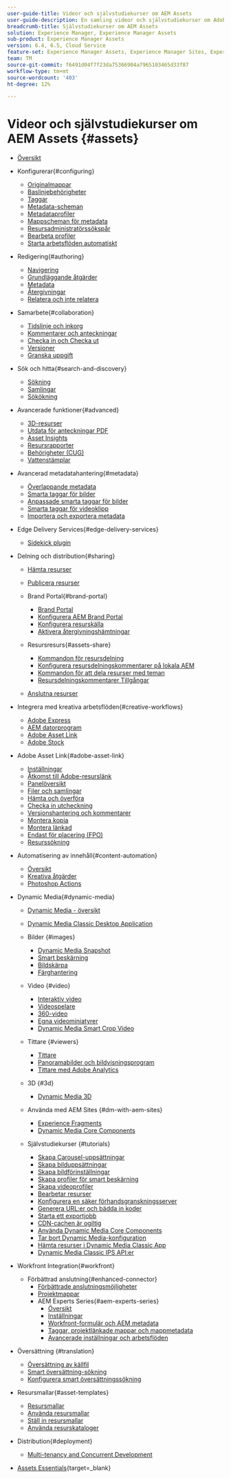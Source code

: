 ```yaml
---
user-guide-title: Videor och självstudiekurser om AEM Assets
user-guide-description: En samling videor och självstudiekurser om Adobe Experience Manager-resurser.
breadcrumb-title: Självstudiekurser om AEM Assets
solution: Experience Manager, Experience Manager Assets
sub-product: Experience Manager Assets
version: 6.4, 6.5, Cloud Service
feature-set: Experience Manager Assets, Experience Manager Sites, Experience Manager
team: TM
source-git-commit: f6491d04f7f23da75366904a7965103465d33f87
workflow-type: tm+mt
source-wordcount: '403'
ht-degree: 12%

---
```



# Videor och självstudiekurser om AEM Assets {#assets}

+ [Översikt](overview.md)

+ Konfigurerar{#configuring}
   + [Originalmappar](configuring/baseline-folders.md)
   + [Baslinjebehörigheter](configuring/baseline-permissions.md)
   + [Taggar](configuring/tagging.md)
   + [Metadata-scheman](configuring/metadata-schemas.md)
   + [Metadataprofiler](configuring/metadata-profiles.md)
   + [Mappscheman för metadata](configuring/metadata-folder-schemas.md)
   + [Resursadministratörssökspår](configuring/assets-admin-search-rail.md)
   + [Bearbeta profiler](configuring/processing-profiles.md)
   + [Starta arbetsflöden automatiskt](configuring/auto-start-workflows.md)

+ Redigering{#authoring}
   + [Navigering](./authoring/navigation.md)
   + [Grundläggande åtgärder](./authoring/basic-operations.md)
   + [Metadata](./authoring/metadata.md)
   + [Återgivningar](./authoring/renditions.md)
   + [Relatera och inte relatera](./authoring/relate-unrelate.md)

+ Samarbete{#collaboration}
   + [Tidslinje och inkorg](./collaboration/timeline-and-inbox.md)
   + [Kommentarer och anteckningar](./collaboration/comments-and-annotations.md)
   + [Checka in och Checka ut](./collaboration/check-in-and-check-out.md)
   + [Versioner](./collaboration/versions.md)
   + [Granska uppgift](./collaboration/review-task.md)

+ Sök och hitta{#search-and-discovery}
   + [Sökning](./search-and-discovery/search.md)
   + [Samlingar](./search-and-discovery/collections.md)
   + [Sökökning](./search-and-discovery/search-boost.md)

+ Avancerade funktioner{#advanced}
   + [3D-resurser](./advanced/3d-assets.md)
   + [Utdata för anteckningar PDF](./advanced/customizing-annotations-pdf-output.md)
   + [Asset Insights ](./advanced/asset-insights-launch-tutorial.md)
   + [Resursrapporter](./advanced/asset-reports.md)
   + [Behörigheter (CUG)](./advanced/closed-user-groups.md)
   + [Vattenstämplar](./advanced/watermarks.md)

+ Avancerad metadatahantering{#metadata}
   + [Överlappande metadata](metadata/cascade-metadata-feature-video-use.md)
   + [Smarta taggar för bilder](metadata/image-smart-tags.md)
   + [Anpassade smarta taggar för bilder](metadata/custom-smart-tags.md)
   + [Smarta taggar för videoklipp](metadata/video-smart-tags.md)
   + [Importera och exportera metadata](metadata/metadata-import-export.md)

+ Edge Delivery Services{#edge-delivery-services}
   + [Sidekick plugin](./edge-delivery-services/sidekick-plugin.md)

+ Delning och distribution{#sharing}
   + [Hämta resurser](./sharing/download.md)
   + [Publicera resurser](./sharing/publish.md)

   + Brand Portal{#brand-portal}
      + [Brand Portal](./sharing/brand-portal.md)
      + [Konfigurera AEM Brand Portal](brand-portal/configure.md)
      + [Konfigurera resurskälla](brand-portal/configure-asset-sourcing.md)
      + [Aktivera återgivningshämtningar](brand-portal/enable-renditions-download.md)

   + Resursresurs{#assets-share}
      + [Kommandon för resursdelning](./sharing/asset-share-commons-user-experience-feature-video-understand.md)
      + [Konfigurera resursdelningskommentarer på lokala AEM](./sharing/asset-share-commons-technical-video-setup.md)
      + [Kommandon för att dela resurser med teman](./sharing/asset-share-commons-feature-video-theming.md)
      + [Resursdelningskommentarer Tillgångar](./sharing/asset-share/asset-share-commons-asset-kits.md)
   + [Anslutna resurser](./sharing/connected-assets.md)

+ Integrera med kreativa arbetsflöden{#creative-workflows}
   + [Adobe Express](./creative-workflows/adobe-express.md)
   + [AEM datorprogram](./creative-workflows/aem-desktop-app.md)
   + [Adobe Asset Link](./creative-workflows/adobe-asset-link.md)
   + [Adobe Stock](./creative-workflows/adobe-stock.md)

+ Adobe Asset Link{#adobe-asset-link}
   + [Inställningar](./adobe-asset-link/setup.md)
   + [Åtkomst till Adobe-resurslänk](./adobe-asset-link/launch-adobe-asset-link.md)
   + [Panelöversikt](./adobe-asset-link/panel-overview.md)
   + [Filer och samlingar](./adobe-asset-link/files-and-collections.md)
   + [Hämta och överföra](./adobe-asset-link/download-and-upload.md)
   + [Checka in utcheckning](./adobe-asset-link/check-in-check-out.md)
   + [Versionshantering och kommentarer](./adobe-asset-link/file-versioning-and-comments.md)
   + [Montera kopia](./adobe-asset-link/place-copy.md)
   + [Montera länkad](./adobe-asset-link/place-linked.md)
   + [Endast för placering (FPO)](./adobe-asset-link/for-placement-only.md)
   + [Resurssökning](./adobe-asset-link/asset-search.md)

+ Automatisering av innehåll{#content-automation}
   + [Översikt](./content-automation/overview.md)
   + [Kreativa åtgärder](./content-automation/creative-operations.md)
   + [Photoshop Actions](./content-automation/photoshop-actions.md)

+ Dynamic Media{#dynamic-media}
   + [Dynamic Media - översikt](dynamic-media/dynamic-media-overview-feature-video-use.md)
   + [Dynamic Media Classic Desktop Application](dynamic-media/dynamic-media-classic-desktop-application.md)
   + Bilder {#images}
      + [Dynamic Media Snapshot](dynamic-media/dynamic-media-snapshot.md)
      + [Smart beskärning](dynamic-media/smart-crop-feature-video-use.md)
      + [Bildskärpa](dynamic-media/dynamic-media-image-sharpening-feature-video-use.md)
      + [Färghantering](dynamic-media/dynamic-media-color-management-technical-video-setup.md)
   + Video {#video}
      + [Interaktiv video](dynamic-media/dynamic-media-interactive-video-feature-video-use.md)
      + [Videospelare](dynamic-media/dynamic-media-video-player-feature-video-use.md)
      + [360-video](dynamic-media/dynamic-media-360-video-custom-thumbnail-feature-video-use.md)
      + [Egna videominiatyrer](dynamic-media/dynamic-media-video-thumbnails-feature-video-use.md)
      + [Dynamic Media Smart Crop Video](dynamic-media/dynamic-media-smart-crop-video.md)
   + Tittare {#viewers}
      + [Tittare](dynamic-media/dynamic-media-viewer-feature-video-understand.md)
      + [Panoramabilder och bildvisningsprogram](dynamic-media/panorama-vertical-image-viewer-feature-video-use.md)
      + [Tittare med Adobe Analytics](dynamic-media/dynamic-media-viewer-extension-use.md)
   + 3D {#3d}
      + [Dynamic Media 3D](dynamic-media/dynamic-media-3d-feature-video.md)
   + Använda med AEM Sites {#dm-with-aem-sites}
      + [Experience Fragments](dynamic-media/dynamic-media-experience-fragments-feature-video-use.md)
      + [Dynamic Media Core Components](dynamic-media/dynamic-media-core-components.md)

   + Självstudiekurser {#tutorials}
      + [Skapa Carousel-uppsättningar](dynamic-media/tutorials/creating-different-kinds-of-sets-with-aem-dynamic-media-carousel-sets.md)
      + [Skapa bilduppsättningar](dynamic-media/tutorials/creating-different-kinds-of-sets-with-aem-dynamic-media-image-sets.md)
      + [Skapa bildförinställningar](dynamic-media/tutorials/creating-image-presets.md)
      + [Skapa profiler för smart beskärning](dynamic-media/tutorials/creating-image-profile-smart-crop.md)
      + [Skapa videoprofiler](dynamic-media/tutorials/creating-video-profile-to-process-videos-in-dynamic-media.md)
      + [Bearbetar resurser](dynamic-media/tutorials/how-to-run-dam-update-asset-workflow-on-an-asset-with-dynamic-media-enabled.md)
      + [Konfigurera en säker förhandsgranskningsserver](dynamic-media/tutorials/adding-test-image-server-details-in-dynamic-media-for-secure-preview.md)
      + [Generera URL:er och bädda in koder](dynamic-media/tutorials/how-to-generate-public-url-or-embed-code-for-an-asset.md)
      + [Starta ett exportjobb](dynamic-media/tutorials/how-to-trigger-export-job-in-dynamic-media-during-submit-job-operation-parameter.md)
      + [CDN-cachen är ogiltig](dynamic-media/tutorials/invalidating-the-cdn-cache-by-way-of-dynamic-media.md)
      + [Använda Dynamic Media Core Components](dynamic-media/tutorials/using-dm-components-on-site-page.md)
      + [Tar bort Dynamic Media-konfiguration](dynamic-media/tutorials/deleting-dynamic-media-configuration.md)
      + [Hämta resurser i Dynamic Media Classic App](dynamic-media/tutorials/how-to-download-asset-in-dynamic-media-classic-app.md)
      + [Dynamic Media Classic IPS API:er](dynamic-media/tutorials/introduction-to-dynamic-media-classic-ips-api.md)

+ Workfront Integration{#workfront}
   + Förbättrad anslutning{#enhanced-connector}
      + [Förbättrade anslutningsmöjligheter](./workfront/enhanced-connector/basics.md)
      + [Projektmappar](./workfront/enhanced-connector/project-folders.md)
      + AEM Experts Series{#aem-experts-series}
         + [Översikt](./workfront/enhanced-connector/aem-experts-series/overview.md)
         + [Inställningar](./workfront/enhanced-connector/aem-experts-series/setup.md)
         + [Workfront-formulär och AEM metadata](./workfront/enhanced-connector/aem-experts-series/custom-forms.md)
         + [Taggar, projektlänkade mappar och mappmetadata](./workfront/enhanced-connector/aem-experts-series/aem-tags-project-linked-folders-and-folder-metadata.md)
         + [Avancerade inställningar och arbetsflöden](./workfront/enhanced-connector/aem-experts-series/advanced-settings-and-workflows.md)

+ Översättning {#translation}
   + [Översättning av källfil](translation/source-file-translation-feature-video-use.md)
   + [Smart översättning-sökning](translation/smart-translation-search-feature-video-use.md)
   + [Konfigurera smart översättningssökning](translation/smart-translation-search-technical-video-setup.md)

+ Resursmallar{#asset-templates}
   + [Resursmallar](asset-templates/asset-templates-tutorial-understand.md)
   + [Använda resursmallar](asset-templates/asset-templates-feature-video-use.md)
   + [Ställ in resursmallar](asset-templates/asset-templates-technical-video-setup.md)
   + [Använda resurskataloger](asset-templates/asset-catalog-template-feature-video-use.md)

+ Distribution{#deployment}
   + [Multi-tenancy and Concurrent Development](deployment/multitenancy-concurrent-article-understand.md)

+ [Assets Essentials](https://experienceleague.adobe.com/docs/experience-manager-learn/assets-essentials/overview.html){target=_blank}
